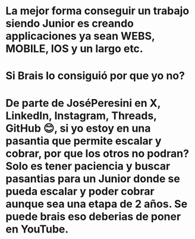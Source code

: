 # La mejor forma conseguir un trabajo siendo Junior es creando applicaciones ya sean WEBS, MOBILE, IOS y un largo etc.

# Si Brais lo consiguió por que yo no?

# De parte de JoséPeresini en X, LinkedIn, Instagram, Threads, GitHub 😊, si yo estoy en una pasantia que permite escalar y cobrar, por que los otros no podran? Solo es tener paciencia y buscar pasantias para un Junior donde se pueda escalar y poder cobrar aunque sea una etapa de 2 años. Se puede brais eso deberias de poner en YouTube.

